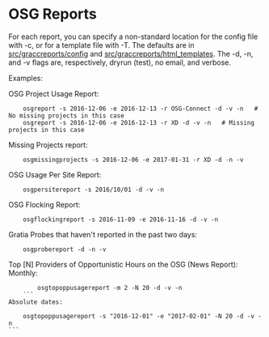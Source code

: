 OSG Reports
============

For each report, you can specify a non-standard location for the config file with -c, or for a template file with -T.  The defaults are in [src/graccreports/config](https://github.com/shreyb/gracc-reporting/tree/master/src/graccreports/config) and [src/graccreports/html_templates](https://github.com/shreyb/gracc-reporting/tree/master/src/graccreports/html_templates).
The -d, -n, and -v flags are, respectively, dryrun (test), no email, and verbose.

Examples:

OSG Project Usage Report:
```
    osgreport -s 2016-12-06 -e 2016-12-13 -r OSG-Connect -d -v -n   # No missing projects in this case
    osgreport -s 2016-12-06 -e 2016-12-13 -r XD -d -v -n   # Missing projects in this case
```
Missing Projects report:
```
    osgmissingprojects -s 2016-12-06 -e 2017-01-31 -r XD -d -n -v
```
OSG Usage Per Site Report:
```
    osgpersitereport -s 2016/10/01 -d -v -n
```
OSG Flocking Report:
```
    osgflockingreport -s 2016-11-09 -e 2016-11-16 -d -v -n
```
Gratia Probes that haven't reported in the past two days:
```
    osgprobereport -d -n -v
```
Top [N] Providers of Opportunistic Hours on the OSG (News Report):
Monthly:
```
        osgtopoppusagereport -m 2 -N 20 -d -v -n
    ```
Absolute dates:
```
        osgtopoppusagereport -s "2016-12-01" -e "2017-02-01" -N 20 -d -v -n
    ```
